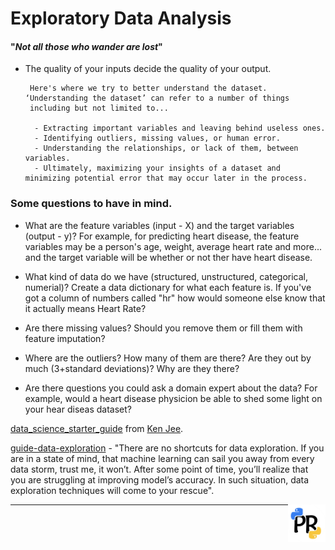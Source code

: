 # Exploratory Data Analysis
#### "_Not all those who wander are lost_"
- The quality of your inputs decide the quality of your output.

     
       Here's where we try to better understand the dataset. ‘Understanding the dataset’ can refer to a number of things
       including but not limited to...
       
        - Extracting important variables and leaving behind useless ones.
        - Identifying outliers, missing values, or human error.
        - Understanding the relationships, or lack of them, between variables.
        - Ultimately, maximizing your insights of a dataset and minimizing potential error that may occur later in the process.

### Some questions to have in mind.

- What are the feature variables (input - X) and the target variables (output - y)? For example, for predicting heart disease, the feature variables may be a person's age, weight, average heart rate and more... and the target variable will be whether or not ther have heart disease.

- What kind of data do we have (structured, unstructured, categorical, numerial)? Create a data dictionary for what each feature is. If you've got a column of numbers called "hr" how would someone else know that it actually means Heart Rate?

- Are there missing values? Should you remove them or fill them with feature imputation?

- Where are the outliers? How many of them are there? Are they out by much (3+standard deviations)? Why are they there?

- Are there questions you could ask a domain expert about the data? For example, would a heart disease physicion be able to shed some light on your hear diseas dataset?

[data_science_starter_guide](https://github.com/pauloreis-ds/Paulo-Reis-Data-Science/blob/master/2%20-%20Data%20Processing%20(Wrangling%20-%20Cleaning%20-%20Analysis)/data_science_starter_guide.ipynb) from [Ken Jee](https://github.com/PlayingNumbers).

[guide-data-exploration](https://www.analyticsvidhya.com/blog/2016/01/guide-data-exploration/) - "There are no shortcuts for data exploration. If you are in a state of mind, that machine learning can sail you away from every data storm, trust me, it won’t. After some point of time, you’ll realize that you are struggling at improving model’s accuracy. In such situation, data exploration techniques will come to your rescue".





[<img align="right" width="60" height="60" src="https://github.com/pauloreis-ds/Paulo-Reis-Data-Science/blob/master/Paulo%20Reis/Pauloreis01.png">](https://github.com/pauloreis-ds)

---
